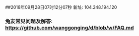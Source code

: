 ##2018年09月28日07时12分07秒 新址: 104.248.194.120
### 兔友常见问题及解答: https://github.com/wanggonging/d/blob/w/FAQ.md
